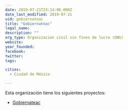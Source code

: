 ```yaml
---
date: 2019-07-21T23:14:06.000Z
date_last_modified: 2019-07-21
uid: gobiernateac
title: "Gobiernateac"
legal_name: 
description: ""
org_type: Organización civil sin fines de lucro (ONG)
website: 
year_founded: 
facebook: 
twitter: 
tags:

cities: 
  - Ciudad de México

---
```


Esta organización tiene los siguientes proyectos:

- [Gobiernateac](/i/gobiernateac.html)

